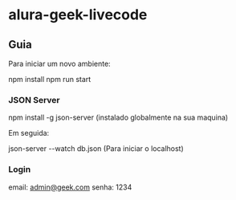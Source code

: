 # alura-geek-livecode

## Guia
Para iniciar um novo ambiente:

npm install
npm run start

### JSON Server

npm install -g json-server 
(instalado globalmente na sua maquina)

Em seguida:

json-server --watch db.json 
(Para iniciar o localhost)

### Login

email: admin@geek.com
senha: 1234
